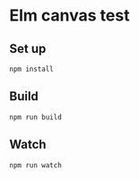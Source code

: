 # Elm canvas test

## Set up
```
npm install
```

## Build
```
npm run build
```

## Watch
```
npm run watch
```
